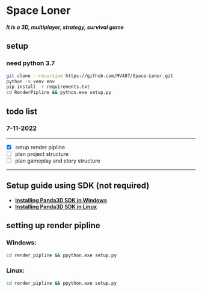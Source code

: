 #  Space Loner

***It is a 3D, multiplayer, strategy, survival game***


## setup
### need python 3.7
```bash
git clone --recursive https://github.com/MV487/Space-Loner.git
python -m venv env
pip install -r requirements.txt
cd RenderPipline && python.exe setup.py
```



## todo list
### 7-11-2022

---
- [x] setup render pipline
- [ ] plan project structure 
- [ ] plan gameplay and story structure 
---

## Setup guide using SDK (not required)
- [**Installing Panda3D SDK in Windows**](https://docs.panda3d.org/1.10/python/introduction/installation-windows)
- [**Installing Panda3D SDK in Linux**](https://docs.panda3d.org/1.10/python/introduction/installation-linux)

## setting up render pipline 
### Windows: 
```bash
cd render_pipline && ppython.exe setup.py
```
### Linux: 
```bash
cd render_pipline && ppython.exe setup.py
```




